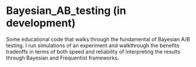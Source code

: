 # Bayesian_AB_testing (in development)
Some educational code that walks through the fundamental of Bayesian A/B testing. 
I run simulations of an experiment and walkthrough the benefits tradeoffs in terms of both speed and reliability 
of interpreting the results through Bayesian and Frequentist frameworks. 
